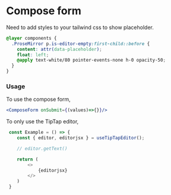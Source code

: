 # Compose form

Need to add styles to your tailwind css to show placeholder.
```css
@layer components {
  .ProseMirror p.is-editor-empty:first-child::before {
    content: attr(data-placeholder);
    float: left;
    @apply text-white/80 pointer-events-none h-0 opacity-50;
  }
}
```

### Usage
To use the compose form,
```jsx
<ComposeForm onSubmit={(values)=>{}}/>
```

To only use the TipTap editor,
```TypeScript
 const Example = () => {
    const { editor, editorjsx } = useTipTapEditor();

    // editor.getText()

    return (
        <>
            {editorjsx}
        </>
    )
 }
```
